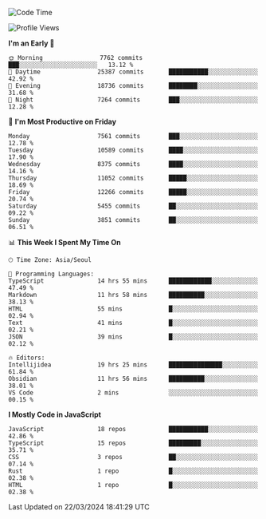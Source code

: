 <!--START_SECTION:waka-->
![Code Time](http://img.shields.io/badge/Code%20Time-5%2C817%20hrs%2043%20mins-blue)

![Profile Views](http://img.shields.io/badge/Profile%20Views-0-blue)

**I'm an Early 🐤** 

```text
🌞 Morning                7762 commits        ███░░░░░░░░░░░░░░░░░░░░░░   13.12 % 
🌆 Daytime                25387 commits       ███████████░░░░░░░░░░░░░░   42.92 % 
🌃 Evening                18736 commits       ████████░░░░░░░░░░░░░░░░░   31.68 % 
🌙 Night                  7264 commits        ███░░░░░░░░░░░░░░░░░░░░░░   12.28 % 
```
📅 **I'm Most Productive on Friday** 

```text
Monday                   7561 commits        ███░░░░░░░░░░░░░░░░░░░░░░   12.78 % 
Tuesday                  10589 commits       ████░░░░░░░░░░░░░░░░░░░░░   17.90 % 
Wednesday                8375 commits        ████░░░░░░░░░░░░░░░░░░░░░   14.16 % 
Thursday                 11052 commits       █████░░░░░░░░░░░░░░░░░░░░   18.69 % 
Friday                   12266 commits       █████░░░░░░░░░░░░░░░░░░░░   20.74 % 
Saturday                 5455 commits        ██░░░░░░░░░░░░░░░░░░░░░░░   09.22 % 
Sunday                   3851 commits        ██░░░░░░░░░░░░░░░░░░░░░░░   06.51 % 
```


📊 **This Week I Spent My Time On** 

```text
🕑︎ Time Zone: Asia/Seoul

💬 Programming Languages: 
TypeScript               14 hrs 55 mins      ████████████░░░░░░░░░░░░░   47.49 % 
Markdown                 11 hrs 58 mins      ██████████░░░░░░░░░░░░░░░   38.13 % 
HTML                     55 mins             █░░░░░░░░░░░░░░░░░░░░░░░░   02.94 % 
Text                     41 mins             █░░░░░░░░░░░░░░░░░░░░░░░░   02.21 % 
JSON                     39 mins             █░░░░░░░░░░░░░░░░░░░░░░░░   02.12 % 

🔥 Editors: 
Intellijidea             19 hrs 25 mins      ███████████████░░░░░░░░░░   61.84 % 
Obsidian                 11 hrs 56 mins      ██████████░░░░░░░░░░░░░░░   38.01 % 
VS Code                  2 mins              ░░░░░░░░░░░░░░░░░░░░░░░░░   00.15 % 
```

**I Mostly Code in JavaScript** 

```text
JavaScript               18 repos            ███████████░░░░░░░░░░░░░░   42.86 % 
TypeScript               15 repos            █████████░░░░░░░░░░░░░░░░   35.71 % 
CSS                      3 repos             ██░░░░░░░░░░░░░░░░░░░░░░░   07.14 % 
Rust                     1 repo              █░░░░░░░░░░░░░░░░░░░░░░░░   02.38 % 
HTML                     1 repo              █░░░░░░░░░░░░░░░░░░░░░░░░   02.38 % 
```




 Last Updated on 22/03/2024 18:41:29 UTC
<!--END_SECTION:waka-->
